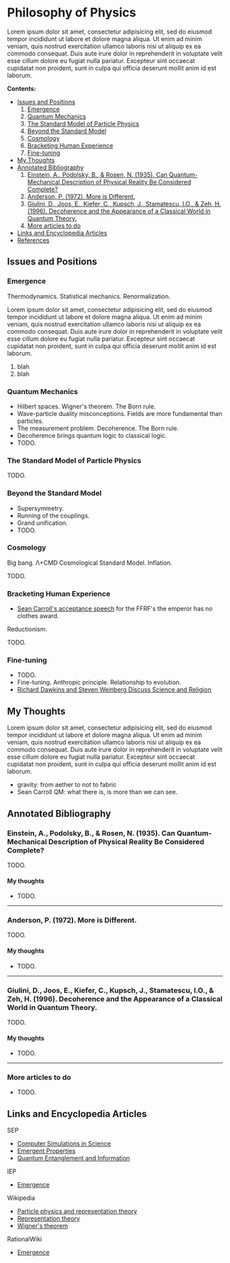 Philosophy of Physics
================================================================================

Lorem ipsum dolor sit amet, consectetur adipisicing elit, sed do eiusmod tempor
incididunt ut labore et dolore magna aliqua. Ut enim ad minim veniam, quis
nostrud exercitation ullamco laboris nisi ut aliquip ex ea commodo consequat.
Duis aute irure dolor in reprehenderit in voluptate velit esse cillum dolore
eu fugiat nulla pariatur. Excepteur sint occaecat cupidatat non proident,
sunt in culpa qui officia deserunt mollit anim id est laborum.


**Contents:**

-   [Issues and Positions](#issues-and-positions)
    1.  [Emergence](#emergence)
    1.  [Quantum Mechanics](#quantum-mechanics)
    1.  [The Standard Model of Particle Physics](#the-standard-model-of-particle-physics)
    1.  [Beyond the Standard Model](#beyond-the-standard-model)
    1.  [Cosmology](#cosmology)
    1.  [Bracketing Human Experience](#bracketing-human-experience)
    1.  [Fine-tuning](#fine-tuning)
-   [My Thoughts](#my-thoughts)
-   [Annotated Bibliography](#annotated-bibliography)
    1.  [Einstein, A., Podolsky, B., & Rosen, N. (1935). Can Quantum-Mechanical Description of Physical Reality Be Considered Complete?](#einstein-a.-podolsky-b.-rosen-n.-1935.-can-quantum-mechanical-description-of-physical-reality-be-considered-complete)
    1.  [Anderson, P. (1972). More is Different.](#anderson-p.-1972.-more-is-different.)
    1.  [Giulini, D., Joos, E., Kiefer, C., Kupsch, J., Stamatescu, I.O., & Zeh, H. (1996). Decoherence and the Appearance of a Classical World in Quantum Theory.](#giulini-d.-joos-e.-kiefer-c.-kupsch-j.-stamatescu-i.o.-zeh-h.-1996.-decoherence-and-the-appearance-of-a-classical-world-in-quantum-theory.)
    1.  [More articles to do](#more-articles-to-do)
-   [Links and Encyclopedia Articles](#links-and-encyclopedia-articles)
-   [References](#fn1)


Issues and Positions
--------------------------------------------------------------------------------

### Emergence

Thermodynamics. Statistical mechanics. Renormalization.

Lorem ipsum dolor sit amet, consectetur adipisicing elit, sed do eiusmod tempor
incididunt ut labore et dolore magna aliqua. Ut enim ad minim veniam, quis
nostrud exercitation ullamco laboris nisi ut aliquip ex ea commodo consequat.
Duis aute irure dolor in reprehenderit in voluptate velit esse cillum dolore
eu fugiat nulla pariatur. Excepteur sint occaecat cupidatat non proident,
sunt in culpa qui officia deserunt mollit anim id est laborum.

1.  blah
2.  blah


### Quantum Mechanics

-   Hilbert spaces.  Wigner's theorem.  The Born rule.
-   Wave-particle duality misconceptions.  Fields are more fundamental than particles.
-   The measurement problem.  Decoherence.  The Born rule.
-   Decoherence brings quantum logic to classical logic.
-   TODO.


### The Standard Model of Particle Physics

TODO.


### Beyond the Standard Model

-   Supersymmetry.
-   Running of the couplings.
-   Grand unification.
-   TODO.


### Cosmology

Big bang.  &Lambda;+CMD Cosmological Standard Model.  Inflation.

TODO.


### Bracketing Human Experience

-   [Sean Carroll's acceptance speech](https://www.youtube.com/watch?v=40eiycH077A#t=402)
    for the FFRF's the emperor has no clothes award.

Reductionism.

TODO.


### Fine-tuning


-   TODO.
-   Fine-tuning.  Anthropic principle.  Relationship to evolution.
-   [Richard Dawkins and Steven Weinberg Discuss Science and Religion](https://www.youtube.com/watch?v=EGL8SesIo6Y)


My Thoughts
--------------------------------------------------------------------------------

Lorem ipsum dolor sit amet, consectetur adipisicing elit, sed do eiusmod tempor
incididunt ut labore et dolore magna aliqua. Ut enim ad minim veniam, quis
nostrud exercitation ullamco laboris nisi ut aliquip ex ea commodo consequat.
Duis aute irure dolor in reprehenderit in voluptate velit esse cillum dolore
eu fugiat nulla pariatur. Excepteur sint occaecat cupidatat non proident,
sunt in culpa qui officia deserunt mollit anim id est laborum.

-   gravity: from aether to not to fabric
-   Sean Carroll QM: what there is, is more than we can see.


Annotated Bibliography
--------------------------------------------------------------------------------

### Einstein, A., Podolsky, B., & Rosen, N. (1935). Can Quantum-Mechanical Description of Physical Reality Be Considered Complete?

TODO.

#### My thoughts

-   TODO.


--------------------------------------------------------------------------------

### Anderson, P. (1972). More is Different.

TODO.

#### My thoughts

-   TODO.


--------------------------------------------------------------------------------

### Giulini, D., Joos, E., Kiefer, C., Kupsch, J., Stamatescu, I.O., & Zeh, H. (1996). Decoherence and the Appearance of a Classical World in Quantum Theory.

TODO.

#### My thoughts

-   TODO.


--------------------------------------------------------------------------------

### More articles to do

-   TODO.


Links and Encyclopedia Articles
--------------------------------------------------------------------------------

SEP

-   [Computer Simulations in Science](http://plato.stanford.edu/entries/simulations-science/)
-   [Emergent Properties](http://plato.stanford.edu/entries/properties-emergent/)
-   [Quantum Entanglement and Information](http://plato.stanford.edu/entries/qt-entangle/)

IEP

-   [Emergence](http://www.iep.utm.edu/emergenc/)

Wikipedia

-   [Particle physics and representation theory](http://en.wikipedia.org/wiki/Particle_physics_and_representation_theory)
-   [Representation theory](http://en.wikipedia.org/wiki/Representation_theory)
-   [Wigner's theorem](http://en.wikipedia.org/wiki/Wigner%27s_theorem)

RationalWiki

-   [Emergence](http://rationalwiki.org/wiki/Emergence)


  [^Carnap-1950]:       Carnap, R. (1950). Empiricism, Semantics, and Ontology.
  [^Carnap-1955]:       Carnap, R. (1955). The Logical Foundations of the Unity of Science.
  [^van-Frassen-1980]:  van Frassen, B. (1980). Arguments Concerning Scientific Realism.
  [^Putnam-1981]:       Putnam, H. (1981). Reason, Truth, and History.


